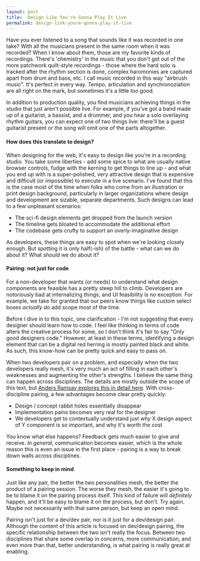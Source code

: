 ```yaml
---
layout: post
title:  Design Like You're Gonna Play It Live
permalink: design-link-youre-gonna-play-it-live
---
```


Have you ever listened to a song that sounds like it was recorded in one take? With all the musicians present in the same room when it was recorded? When I know about them, those are my favorite kinds of recordings. There's 'chemistry' in the music that you don't get out of the more patchwork quilt-style recordings - those where the hard solo is tracked after the rhythm section is done, complex haromonies are captured apart
from drum and bass, etc. I call music recorded in this way "airbrush music". It's perfect in every way. Tempo, articulation and synchronoziation are all right on the mark, but sometimes it's a little _too_ good.

In addition to production quality, you find musicians achieving things in the studio that just aren't possible live. For example, if you've got a band made up of a guitarist, a bassist, and a drummer, and you hear a solo overlaying rhythm guitars, you can expect one of two things live: there'll be a guest guitarist present or the song will omit one of the parts altogether.

#### How does this translate to design?

When designing for the web, it's easy to design like you're in a recording studio. You take some liberties - add some spice to what are usually native browser controls, fudge with the kerning to get things to line up - and what you end up with is a super-polished, very attractive design that is expensive and difficult (or impossible) to execute in a live scenario. <!--\-->I've found that this is the case most of the time when folks who come from an illustration or print design background, particularly in larger organizations where design and development are sizable, separate departments. Such designs can lead to a few unpleasant scenarios:

- The sci-fi design elements get dropped from the launch version
- The timeline gets bloated to accommodate the additional effort
- The codebase gets crufty to support an overly-imaginative design

As developers, these things are easy to spot when we're looking closely enough. But spotting it is only half(-ish) of the battle - what can we do about it? What _should_ we do about it?

#### Pairing: not just for code

For a non-developer that wants (or needs) to understand what design components are feasible has a pretty steep hill to climb. Developers are notoriously bad at internalizing things, and UI feasibility is no exception. For example, we take for granted that our peers know things like custom select boxes _actually do_ add scope most of the time.

Before I dive in to this topic, one clarification - I'm not suggesting that every designer should learn how to code. I feel like thinking in terms of code alters the creative process for some, so I don't think it's fair to say "Only good designers code." However, at least in these terms, identifying a design
element that can be a digital red herring is mostly painted black and white. As such, this know-how can be pretty quick and easy to pass on.

When two developers pair on a problem, and especially when the two developers really mesh, it's very much an act of filling in each other's weaknesses and augmenting the other's strengths. I believe the same thing can happen across disciplines. The details are mostly outside the scope of this text, but [Anders
Ramsay explores this in detail here](http://www.andersramsay.com/2009/05/01/less-wireframes-more-collaboration-with-pair-design/). With cross-discipline pairing, a few advantages become clear pretty quickly:

- Design / concept rabbit holes essentially disappear
- Implementation pains becomes very real for the designer
- We developers get to contextually understand just _why_ X design  aspect of Y component is so important, and why it's worth the cost

You know what else happens? Feedback gets much easier to give and receive. _In general_, communication becomes easier, which is the whole reason this is even an issue in the first place - pairing is a way to break down walls across disciplines.

#### Something to keep in mind

Just like any pair, the better the two personalities mesh, the better the product of a pairing session. The worse they mesh, the easier it's going to be to blame it on the pairing process itself. This kind of failure will _definitely_ happen, and it'll be easy to blame it on the process, but don't. Try again. Maybe not necessarily with that same person, but keep an open mind.

Pairing isn't just for a dev/dev pair, nor is it just for a dev/design pair. Although the content of this article is focused on dev/design pairing, the specific relationship between the two isn't really the focus. Between two disciplines that share some overlap in concerns, more communication, and even more than that, better understanding, is what pairing is really great at enabling.
